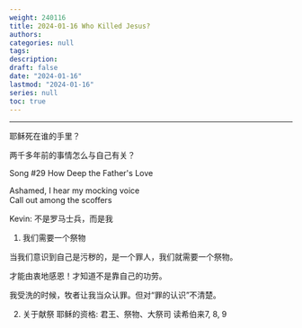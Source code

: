 ```yaml
---
weight: 240116
title: 2024-01-16 Who Killed Jesus?
authors:
categories: null
tags:
description: 
draft: false
date: "2024-01-16"
lastmod: "2024-01-16"
series: null
toc: true
---
```


<!--more-->
---

耶稣死在谁的手里？

两千多年前的事情怎么与自己有关？

Song #29 How Deep the Father's Love

Ashamed, I hear my mocking voice  
Call out among the scoffers

Kevin: 不是罗马士兵，而是我

1.  我们需要一个祭物

当我们意识到自己是污秽的，是一个罪人，我们就需要一个祭物。

才能由衷地感恩！才知道不是靠自己的功劳。

我受洗的时候，牧者让我当众认罪。但对“罪的认识”不清楚。



2. 关于献祭
耶稣的资格: 君王、祭物、大祭司
读希伯来7, 8, 9

